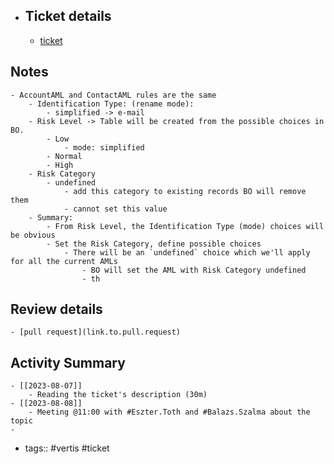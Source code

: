 - ## Ticket details
	- [ticket](https://gitlab.vertis.com:8443/vertis/mv2/-/issues/6205)
## Notes
	- AccountAML and ContactAML rules are the same
		- Identification Type: (rename mode):
			- simplified -> e-mail
		- Risk Level -> Table will be created from the possible choices in BO.
			- Low
				- mode: simplified
			- Normal
			- High
		- Risk Category
			- undefined
				- add this category to existing records BO will remove them
				- cannot set this value
		- Summary:
			- From Risk Level, the Identification Type (mode) choices will be obvious
			- Set the Risk Category, define possible choices
				- There will be an `undefined` choice which we'll apply for all the current AMLs
					- BO will set the AML with Risk Category undefined
					- th
## Review details
	- [pull request](link.to.pull.request)
## Activity Summary
	- [[2023-08-07]]
		- Reading the ticket's description (30m)
	- [[2023-08-08]]
		- Meeting @11:00 with #Eszter.Toth and #Balazs.Szalma about the topic
	-
- tags:: #vertis #ticket